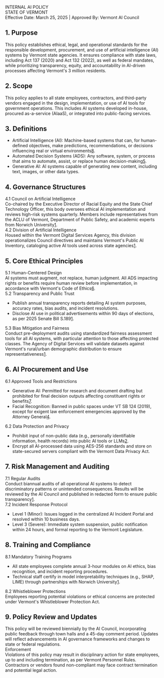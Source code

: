 INTERNAL AI POLICY  
STATE OF VERMONT  
Effective Date: March 25, 2025 | Approved By: Vermont AI Council

## **1\. Purpose**

This policy establishes ethical, legal, and operational standards for the responsible development, procurement, and use of artificial intelligence (AI) systems by Vermont state agencies. It ensures compliance with state laws, including Act 137 (2020) and Act 132 (2022), as well as federal mandates, while prioritizing transparency, equity, and accountability in AI-driven processes affecting Vermont's 3 million residents.

## **2\. Scope**

This policy applies to all state employees, contractors, and third-party vendors engaged in the design, implementation, or use of AI tools for government operations. This includes AI systems developed in-house, procured as-a-service (AIaaS), or integrated into public-facing services.

## **3\. Definitions**

* Artificial Intelligence (AI): Machine-based systems that can, for human-defined objectives, make predictions, recommendations, or decisions influencing real or virtual environments[8](https://www.oregon.gov/eis/Documents/Presentation%20by%20Chief%20Data%20and%20AI%20Officer%20of%20Vermont.pdf).  
* Automated Decision Systems (ADS): Any software, system, or process that aims to automate, assist, or replace human decision-making[5](https://digitalservices.vermont.gov/document/automated-decision-systemartificial-intelligence-ai-use-data-management-policy).  
* Generative AI: AI systems capable of generating new content, including text, images, or other data types.

## **4\. Governance Structures**

4.1 Council on Artificial Intelligence  
Co-chaired by the Executive Director of Racial Equity and the State Chief Technology Officer, this body oversees ethical AI implementation and reviews high-risk systems quarterly. Members include representatives from the ACLU of Vermont, Department of Public Safety, and academic experts from Norwich University[1](https://extanto.com/articles/vermonts-ai-policy-informs-user-guide-for-responsible-ai-implementation/).  
4.2 Division of Artificial Intelligence  
Housed within the Vermont Digital Services Agency, this division operationalizes Council directives and maintains Vermont's Public AI Inventory, cataloging active AI tools used across state agencies[1](https://extanto.com/articles/vermonts-ai-policy-informs-user-guide-for-responsible-ai-implementation/).

## **5\. Core Ethical Principles**

5.1 Human-Centered Design  
AI systems must augment, not replace, human judgment. All ADS impacting rights or benefits require human review before implementation, in accordance with Vermont's Code of Ethics[6](https://digitalservices.vermont.gov/document/artificial-intelligence-code-ethics).  
5.2 Transparency and Public Trust

* Publish annual transparency reports detailing AI system purposes, accuracy rates, bias audits, and incident resolutions.  
* Disclose AI use in political advertisements within 90 days of elections, as per 2025 Senate Bill S.189[1](https://extanto.com/articles/vermonts-ai-policy-informs-user-guide-for-responsible-ai-implementation/).

5.3 Bias Mitigation and Fairness  
Conduct pre-deployment audits using standardized fairness assessment tools for all AI systems, with particular attention to those affecting protected classes. The Agency of Digital Services will validate datasets against Vermont's rural/urban demographic distribution to ensure representativeness[1](https://extanto.com/articles/vermonts-ai-policy-informs-user-guide-for-responsible-ai-implementation/).

## **6\. AI Procurement and Use**

6.1 Approved Tools and Restrictions

* Generative AI: Permitted for research and document drafting but prohibited for final decision outputs affecting constituent rights or benefits[7](https://support.vsc.edu/ai-policy/).  
* Facial Recognition: Banned in public spaces under VT SB 124 (2019), except for exigent law enforcement emergencies approved by the Attorney General[4](https://www.multistate.ai/ai-policy-overview-vermont).

6.2 Data Protection and Privacy

* Prohibit input of non-public data (e.g., personally identifiable information, health records) into public AI tools or LLMs[2](https://support.vsc.edu/wp-content/uploads/2024/08/AI-Policy.pdf).  
* Encrypt all AI-processed data using AES-256 standards and store on state-secured servers compliant with the Vermont Data Privacy Act.

## **7\. Risk Management and Auditing**

7.1 Regular Audits  
Conduct biannual audits of all operational AI systems to detect discriminatory patterns or unintended consequences. Results will be reviewed by the AI Council and published in redacted form to ensure public transparency[1](https://extanto.com/articles/vermonts-ai-policy-informs-user-guide-for-responsible-ai-implementation/).  
7.2 Incident Response Protocol

* Level 1 (Minor): Issues logged in the centralized AI Incident Portal and resolved within 10 business days.  
* Level 3 (Severe): Immediate system suspension, public notification within 24 hours, and formal reporting to the Vermont Legislature.

## **8\. Training and Compliance**

8.1 Mandatory Training Programs

* All state employees complete annual 3-hour modules on AI ethics, bias recognition, and incident reporting procedures.  
* Technical staff certify in model interpretability techniques (e.g., SHAP, LIME) through partnerships with Norwich University[1](https://extanto.com/articles/vermonts-ai-policy-informs-user-guide-for-responsible-ai-implementation/).

8.2 Whistleblower Protections  
Employees reporting potential violations or ethical concerns are protected under Vermont's Whistleblower Protection Act.

## **9\. Policy Review and Updates**

This policy will be reviewed biennially by the AI Council, incorporating public feedback through town halls and a 45-day comment period. Updates will reflect advancements in AI governance frameworks and changes to state or federal regulations.  
Enforcement  
Violations of this policy may result in disciplinary action for state employees, up to and including termination, as per Vermont Personnel Rules. Contractors or vendors found non-compliant may face contract termination and potential legal action.  
